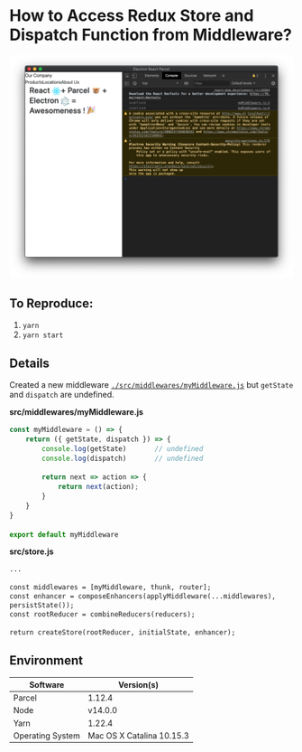 # How to Access Redux Store and Dispatch Function from Middleware?

![screenshot](./screenshot_with_error.png)

## To Reproduce:

1. `yarn`
2. `yarn start`

## Details

Created a new middleware [`./src/middlewares/myMiddleware.js`](./src/middlewares/myMiddleware.js) but `getState` and `dispatch` are undefined.

**src/middlewares/myMiddleware.js**

```js
const myMiddleware = () => {
    return ({ getState, dispatch }) => {
        console.log(getState)       // undefined
        console.log(dispatch)       // undefined

        return next => action => {
            return next(action);
        }
    }
}

export default myMiddleware
```

**src/store.js**

```
...

const middlewares = [myMiddleware, thunk, router];
const enhancer = composeEnhancers(applyMiddleware(...middlewares), persistState());
const rootReducer = combineReducers(reducers);

return createStore(rootReducer, initialState, enhancer);
```

## Environment

| Software         | Version(s) |
| ---------------- | ---------- |
| Parcel           | 1.12.4
| Node             | v14.0.0
| Yarn             | 1.22.4
| Operating System | Mac OS X Catalina 10.15.3